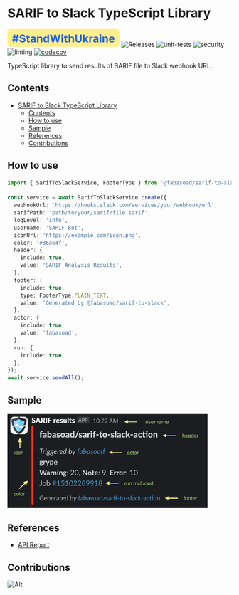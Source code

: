 # SARIF to Slack TypeScript Library

[![Stand With Ukraine](https://raw.githubusercontent.com/vshymanskyy/StandWithUkraine/main/badges/StandWithUkraine.svg)](https://stand-with-ukraine.pp.ua)
![Releases](https://img.shields.io/github/v/release/fabasoad/sarif-to-slack?include_prereleases)
![unit-tests](https://github.com/fabasoad/sarif-to-slack/actions/workflows/unit-tests.yml/badge.svg)
![security](https://github.com/fabasoad/sarif-to-slack/actions/workflows/security.yml/badge.svg)
![linting](https://github.com/fabasoad/sarif-to-slack/actions/workflows/linting.yml/badge.svg)
[![codecov](https://codecov.io/gh/fabasoad/sarif-to-slack/branch/main/graph/badge.svg?token=I4FV5Q328I)](https://codecov.io/gh/fabasoad/sarif-to-slack)

TypeScript library to send results of SARIF file to Slack webhook URL.

## Contents

<!-- TOC -->
* [SARIF to Slack TypeScript Library](#sarif-to-slack-typescript-library)
  * [Contents](#contents)
  * [How to use](#how-to-use)
  * [Sample](#sample)
  * [References](#references)
  * [Contributions](#contributions)
<!-- TOC -->

## How to use

```typescript
import { SarifToSlackService, FooterType } from '@fabasoad/sarif-to-slack';

const service = await SarifToSlackService.create({
  webhookUrl: 'https://hooks.slack.com/services/your/webhook/url',
  sarifPath: 'path/to/your/sarif/file.sarif',
  logLevel: 'info',
  username: 'SARIF Bot',
  iconUrl: 'https://example.com/icon.png',
  color: '#36a64f',
  header: {
    include: true,
    value: 'SARIF Analysis Results',
  },
  footer: {
    include: true,
    type: FooterType.PLAIN_TEXT,
    value: 'Generated by @fabasoad/sarif-to-slack',
  },
  actor: {
    include: true,
    value: 'fabasoad',
  },
  run: {
    include: true,
  },
});
await service.sendAll();
```

## Sample

<img alt="Sample" src="sample.png" width="450"/>

## References

* [API Report](./etc/sarif-to-slack.api.md)

## Contributions

![Alt](https://repobeats.axiom.co/api/embed/a0989b54292b5c9e03ce1dd4cb23f68072f88f46.svg "Repobeats analytics image")
